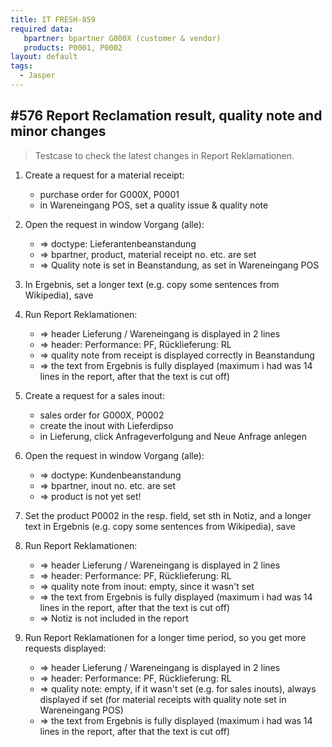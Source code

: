 ```yaml
---
title: IT FRESH-859
required data:
   bpartner: bpartner G000X (customer & vendor)
   products: P0001, P0002   
layout: default
tags:
  - Jasper
---
```

## #576 Report Reclamation result, quality note and minor changes

> Testcase to check the latest changes in Report Reklamationen.

1. Create a request for a material receipt:
	* purchase order for G000X, P0001
	* in Wareneingang POS, set a quality issue & quality note
	
1. Open the request in window Vorgang (alle):
	* => doctype: Lieferantenbeanstandung 
	* => bpartner, product, material receipt no. etc. are set
	* => Quality note is set in Beanstandung, as set in Wareneingang POS
	
1. In Ergebnis, set a longer text (e.g. copy some sentences from Wikipedia), save

1. Run Report Reklamationen:
	* => header Lieferung / Wareneingang is displayed in 2 lines
	* => header: Performance: PF, Rücklieferung: RL
	* => quality note from receipt is displayed correctly in Beanstandung
	* => the text from Ergebnis is fully displayed (maximum i had was 14 lines in the report, after that the text is cut off)
	
1. Create a request for a sales inout:
	* sales order for G000X, P0002
	* create the inout with Lieferdipso
	* in Lieferung, click Anfrageverfolgung and Neue Anfrage anlegen
	
1. Open the request in window Vorgang (alle):
	* => doctype: Kundenbeanstandung 
	* => bpartner, inout no. etc. are set
	* => product is not yet set!
	
1. Set the product P0002 in the resp. field, set sth in Notiz, and a longer text in Ergebnis (e.g. copy some sentences from Wikipedia), save

1. Run Report Reklamationen:
	* => header Lieferung / Wareneingang is displayed in 2 lines
	* => header: Performance: PF, Rücklieferung: RL
	* => quality note from inout: empty, since it wasn't set
	* => the text from Ergebnis is fully displayed (maximum i had was 14 lines in the report, after that the text is cut off)
	* => Notiz is not included in the report
	
1. Run Report Reklamationen for a longer time period, so you get more requests displayed:
	* => header Lieferung / Wareneingang is displayed in 2 lines
	* => header: Performance: PF, Rücklieferung: RL
	* => quality note: empty, if it wasn't set (e.g. for sales inouts), always displayed if set (for material receipts with quality note set in Wareneingang POS)
	* => the text from Ergebnis is fully displayed (maximum i had was 14 lines in the report, after that the text is cut off)
